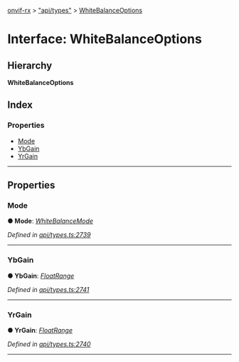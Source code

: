 [onvif-rx](../README.md) > ["api/types"](../modules/_api_types_.md) > [WhiteBalanceOptions](../interfaces/_api_types_.whitebalanceoptions.md)

# Interface: WhiteBalanceOptions

## Hierarchy

**WhiteBalanceOptions**

## Index

### Properties

* [Mode](_api_types_.whitebalanceoptions.md#mode)
* [YbGain](_api_types_.whitebalanceoptions.md#ybgain)
* [YrGain](_api_types_.whitebalanceoptions.md#yrgain)

---

## Properties

<a id="mode"></a>

###  Mode

**● Mode**: *[WhiteBalanceMode](../enums/_api_types_.whitebalancemode.md)*

*Defined in [api/types.ts:2739](https://github.com/patrickmichalina/onvif-rx/blob/f117e44/src/api/types.ts#L2739)*

___
<a id="ybgain"></a>

###  YbGain

**● YbGain**: *[FloatRange](_api_types_.floatrange.md)*

*Defined in [api/types.ts:2741](https://github.com/patrickmichalina/onvif-rx/blob/f117e44/src/api/types.ts#L2741)*

___
<a id="yrgain"></a>

###  YrGain

**● YrGain**: *[FloatRange](_api_types_.floatrange.md)*

*Defined in [api/types.ts:2740](https://github.com/patrickmichalina/onvif-rx/blob/f117e44/src/api/types.ts#L2740)*

___

